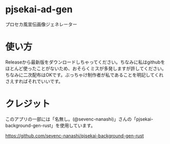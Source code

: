 # pjsekai-ad-gen
プロセカ風宣伝画像ジェネレーター

# 使い方
Releaseから最新版をダウンロードしちゃってください。ちなみに私はgithubをほとんど使ったことがないため、おそらくミスが多発しますが許してください。
ちなみに二次配布はOKです。ぶっちゃけ制作者が私であることを明記してくれさえすればそれでいいです。

# クレジット
このアプリの一部には「名無し。(@sevenc-nanashi)」さんの「pjsekai-background-gen-rust」を使用しています。

https://github.com/sevenc-nanashi/pjsekai-background-gen-rust

